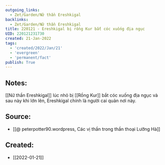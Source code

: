 ```yaml
---
outgoing_links:
  - Zet/Garden/Nữ thần Ereshkigal
backlinks:
  - Zet/Garden/Nữ thần Ereshkigal
title: 220121 - Ereshkigal bị rồng Kur bắt cóc xuống địa ngục
UID: 220121231730
created: 21-Jan-2022
tags:
  - 'created/2022/Jan/21'
  - 'evergreen'
  - 'permanent/fact'
publish: True
---
```

## Notes:
[[Nữ thần Ereshkigal]] lúc nhỏ bị [[Rồng Kur]] bắt cóc xuống địa ngục và sau này khi lớn lên, Ereshkigal chính là người cai quản nơi này.

## Source:
- [[@ peterpotter90.wordpress, Các vị thần trong thần thoại Lưỡng Hà]]

## Created:
- [[2022-01-21]]
